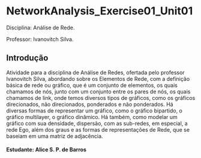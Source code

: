 # NetworkAnalysis_Exercise01_Unit01

Disciplina: Análise de Rede.

Professor: Ivanovitch Silva.

## Introdução

Atividade para a disciplina de Análise de Redes, ofertada pelo professor Ivanovitch Silva, abordando sobre os Elementos de Rede, 
com a definição básica de rede ou gráfico, que é um conjunto de elementos, os quais chamamos de nós, junto com um conjunto entre 
os pares de nós, os quais chamamos de link, onde temos diversos tipos de gráficos, como os gráficos direcionados, não direcionados,
ponderados e não ponderados. Há diversas formas de representar um gráfico, como o gráfico bipartido, o gráfico multilayer, o gráfico 
dinâmico. Há também, como modelar um gráfico com sua densidade, dispersão, com as sub-redes, em especial, a rede Ego, além dos graus
e as formas de representações de Rede, que se baseiam em uma matriz de adjacência.



#### Estudante: Alice S. P. de Barros
